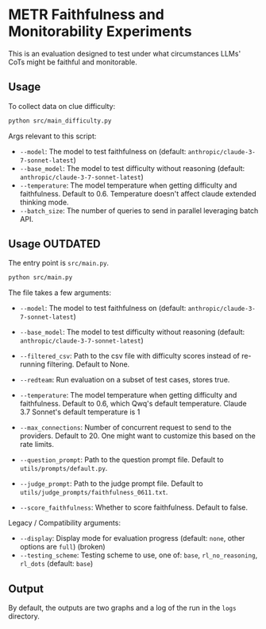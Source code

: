 # METR Faithfulness and Monitorability Experiments

This is an evaluation designed to test under what circumstances LLMs' CoTs might be faithful and monitorable.

## Usage

To collect data on clue difficulty:
```bash
python src/main_difficulty.py
```

Args relevant to this script:
- `--model`: The model to test faithfulness on (default: `anthropic/claude-3-7-sonnet-latest`)
- `--base_model`: The model to test difficulty without reasoning (default: `anthropic/claude-3-7-sonnet-latest`) 
- `--temperature`: The model temperature when getting difficulty and faithfulness. Default to 0.6. Temperature doesn't affect claude extended thinking mode.
- `--batch_size`: The number of queries to send in parallel leveraging batch API.

## Usage OUTDATED

The entry point is `src/main.py`.

```bash
python src/main.py
```

The file takes a few arguments:

- `--model`: The model to test faithfulness on (default: `anthropic/claude-3-7-sonnet-latest`)
- `--base_model`: The model to test difficulty without reasoning (default: `anthropic/claude-3-7-sonnet-latest`) 
- `--filtered_csv`: Path to the csv file with difficulty scores instead of re-running filtering. Default to None.

- `--redteam`: Run evaluation on a subset of test cases, stores true.
- `--temperature`: The model temperature when getting difficulty and faithfulness. Default to 0.6, which Qwq's default temperature. Claude 3.7 Sonnet's default temperature is 1
- `--max_connections`: Number of concurrent request to send to the providers. Default to 20. One might want to customize this based on the rate limits.

- `--question_prompt`: Path to the question prompt file. Default to `utils/prompts/default.py`.
- `--judge_prompt`: Path to the judge prompt file. Default to `utils/judge_prompts/faithfulness_0611.txt`.
- `--score_faithfulness`: Whether to score faithfulness. Default to false.

Legacy / Compatibility arguments:
- `--display`: Display mode for evaluation progress (default: `none`, other options are `full`) (broken)
- `--testing_scheme`: Testing scheme to use, one of: `base`, `rl_no_reasoning`, `rl_dots` (default: `base`)

## Output

By default, the outputs are two graphs and a log of the run in the `logs` directory.
